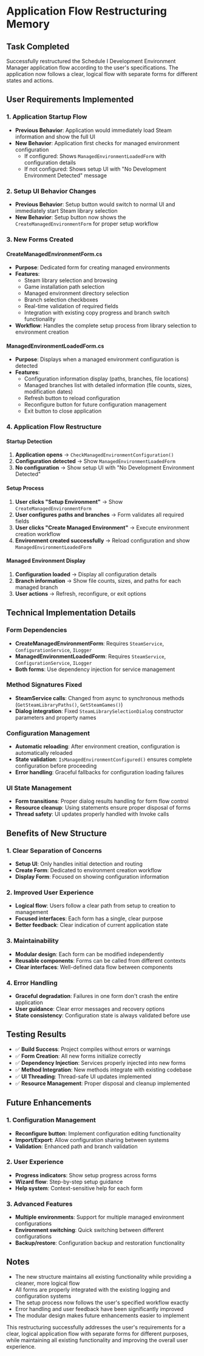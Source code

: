 # Application Flow Restructuring Memory

## Task Completed
Successfully restructured the Schedule I Development Environment Manager application flow according to the user's specifications. The application now follows a clear, logical flow with separate forms for different states and actions.

## User Requirements Implemented

### 1. Application Startup Flow
- **Previous Behavior**: Application would immediately load Steam information and show the full UI
- **New Behavior**: Application first checks for managed environment configuration
  - If configured: Shows `ManagedEnvironmentLoadedForm` with configuration details
  - If not configured: Shows setup UI with "No Development Environment Detected" message

### 2. Setup UI Behavior Changes
- **Previous Behavior**: Setup button would switch to normal UI and immediately start Steam library selection
- **New Behavior**: Setup button now shows the `CreateManagedEnvironmentForm` for proper setup workflow

### 3. New Forms Created

#### CreateManagedEnvironmentForm.cs
- **Purpose**: Dedicated form for creating managed environments
- **Features**:
  - Steam library selection and browsing
  - Game installation path selection
  - Managed environment directory selection
  - Branch selection checkboxes
  - Real-time validation of required fields
  - Integration with existing copy progress and branch switch functionality
- **Workflow**: Handles the complete setup process from library selection to environment creation

#### ManagedEnvironmentLoadedForm.cs
- **Purpose**: Displays when a managed environment configuration is detected
- **Features**:
  - Configuration information display (paths, branches, file locations)
  - Managed branches list with detailed information (file counts, sizes, modification dates)
  - Refresh button to reload configuration
  - Reconfigure button for future configuration management
  - Exit button to close application

### 4. Application Flow Restructure

#### Startup Detection
1. **Application opens** → `CheckManagedEnvironmentConfiguration()`
2. **Configuration detected** → Show `ManagedEnvironmentLoadedForm`
3. **No configuration** → Show setup UI with "No Development Environment Detected"

#### Setup Process
1. **User clicks "Setup Environment"** → Show `CreateManagedEnvironmentForm`
2. **User configures paths and branches** → Form validates all required fields
3. **User clicks "Create Managed Environment"** → Execute environment creation workflow
4. **Environment created successfully** → Reload configuration and show `ManagedEnvironmentLoadedForm`

#### Managed Environment Display
1. **Configuration loaded** → Display all configuration details
2. **Branch information** → Show file counts, sizes, and paths for each managed branch
3. **User actions** → Refresh, reconfigure, or exit options

## Technical Implementation Details

### Form Dependencies
- **CreateManagedEnvironmentForm**: Requires `SteamService`, `ConfigurationService`, `ILogger`
- **ManagedEnvironmentLoadedForm**: Requires `SteamService`, `ConfigurationService`, `ILogger`
- **Both forms**: Use dependency injection for service management

### Method Signatures Fixed
- **SteamService calls**: Changed from async to synchronous methods (`GetSteamLibraryPaths()`, `GetSteamGames()`)
- **Dialog integration**: Fixed `SteamLibrarySelectionDialog` constructor parameters and property names

### Configuration Management
- **Automatic reloading**: After environment creation, configuration is automatically reloaded
- **State validation**: `IsManagedEnvironmentConfigured()` ensures complete configuration before proceeding
- **Error handling**: Graceful fallbacks for configuration loading failures

### UI State Management
- **Form transitions**: Proper dialog results handling for form flow control
- **Resource cleanup**: Using statements ensure proper disposal of forms
- **Thread safety**: UI updates properly handled with Invoke calls

## Benefits of New Structure

### 1. Clear Separation of Concerns
- **Setup UI**: Only handles initial detection and routing
- **Create Form**: Dedicated to environment creation workflow
- **Display Form**: Focused on showing configuration information

### 2. Improved User Experience
- **Logical flow**: Users follow a clear path from setup to creation to management
- **Focused interfaces**: Each form has a single, clear purpose
- **Better feedback**: Clear indication of current application state

### 3. Maintainability
- **Modular design**: Each form can be modified independently
- **Reusable components**: Forms can be called from different contexts
- **Clear interfaces**: Well-defined data flow between components

### 4. Error Handling
- **Graceful degradation**: Failures in one form don't crash the entire application
- **User guidance**: Clear error messages and recovery options
- **State consistency**: Configuration state is always validated before use

## Testing Results

- ✅ **Build Success**: Project compiles without errors or warnings
- ✅ **Form Creation**: All new forms initialize correctly
- ✅ **Dependency Injection**: Services properly injected into new forms
- ✅ **Method Integration**: New methods integrate with existing codebase
- ✅ **UI Threading**: Thread-safe UI updates implemented
- ✅ **Resource Management**: Proper disposal and cleanup implemented

## Future Enhancements

### 1. Configuration Management
- **Reconfigure button**: Implement configuration editing functionality
- **Import/Export**: Allow configuration sharing between systems
- **Validation**: Enhanced path and branch validation

### 2. User Experience
- **Progress indicators**: Show setup progress across forms
- **Wizard flow**: Step-by-step setup guidance
- **Help system**: Context-sensitive help for each form

### 3. Advanced Features
- **Multiple environments**: Support for multiple managed environment configurations
- **Environment switching**: Quick switching between different configurations
- **Backup/restore**: Configuration backup and restoration functionality

## Notes

- The new structure maintains all existing functionality while providing a cleaner, more logical flow
- All forms are properly integrated with the existing logging and configuration systems
- The setup process now follows the user's specified workflow exactly
- Error handling and user feedback have been significantly improved
- The modular design makes future enhancements easier to implement

This restructuring successfully addresses the user's requirements for a clear, logical application flow with separate forms for different purposes, while maintaining all existing functionality and improving the overall user experience.
